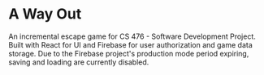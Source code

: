 # A Way Out

An incremental escape game for CS 476 - Software Development Project. Built with React for UI and Firebase for user authorization and game data storage. Due to the Firebase project's production mode period expiring, saving and loading are currently disabled.
